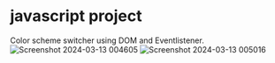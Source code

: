# javascript project
Color scheme switcher using DOM and Eventlistener.
![Screenshot 2024-03-13 004605](https://github.com/Radhakantpanda1/js-project-1/assets/114462764/d3a22e57-c408-4813-8258-7d275a73c978)
![Screenshot 2024-03-13 005016](https://github.com/Radhakantpanda1/js-project-1/assets/114462764/bc7fac8c-e67b-4fde-9d17-b199bdcb9459)


